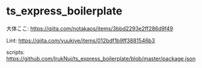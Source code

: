 # ts_express_boilerplate

大体ここ: https://qiita.com/notakaos/items/3bbd2293e2ff286d9f49

Lint: https://qiita.com/yuukive/items/012bdf1b9ff3881546b3

scripts: https://github.com/IrukNuj/ts_express_boilerplate/blob/master/package.json
